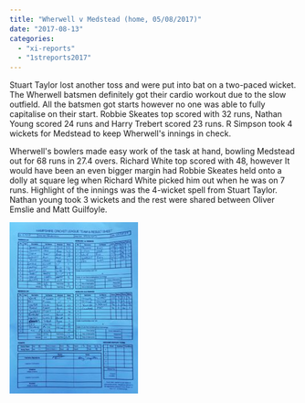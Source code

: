 ```yaml
---
title: "Wherwell v Medstead (home, 05/08/2017)"
date: "2017-08-13"
categories: 
  - "xi-reports"
  - "1streports2017"
---
```


Stuart Taylor lost another toss and were put into bat on a two-paced wicket. The Wherwell batsmen definitely got their cardio workout due to the slow outfield. All the batsmen got starts however no one was able to fully capitalise on their start. Robbie Skeates top scored with 32 runs, Nathan Young scored 24 runs and Harry Trebert scored 23 runs. R Simpson took 4 wickets for Medstead to keep Wherwell's innings in check.

Wherwell's bowlers made easy work of the task at hand, bowling Medstead out for 68 runs in 27.4 overs. Richard White top scored with 48, however It would have been an even bigger margin had Robbie Skeates held onto a dolly at square leg when Richard White picked him out when he was on 7 runs. Highlight of the innings was the 4-wicket spell from Stuart Taylor. Nathan young took 3 wickets and the rest were shared between Oliver Emslie and Matt Guilfoyle.

[![](images/Wherwell-v-Medstead-05-08-2017-scoresheet-225x300.jpeg)](https://www.wherwellcc.co.uk/wp-content/uploads/2017/08/Wherwell-v-Medstead-05-08-2017-scoresheet.jpeg)
